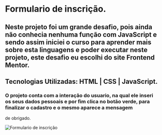 # Formulario de inscrição.

## Neste projeto foi um grande desafio, pois ainda não conhecia nenhuma função com JavaScript e sendo assim iniciei o curso para aprender mais sobre esta linguagens e poder executar neste projeto, este desafio eu escolhi do site Frontend Mentor.

## Tecnologias Utilizadas: HTML | CSS | JavaScript.

### O projeto conta com a interação do usuario, na qual ele inseri os seus dados pessoais e por fim clica no botão verde, para finalizar o cadastro e o mesmo aparece a mensagem 
de obrigado.

![Formulario de inscrição](https://user-images.githubusercontent.com/121909515/220465860-53befbb4-eb8a-423f-b69f-bca47e81cfeb.png)
